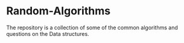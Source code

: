 # Random-Algorithms
The repository is a collection of some of the common algorithms and questions on the Data structures.

